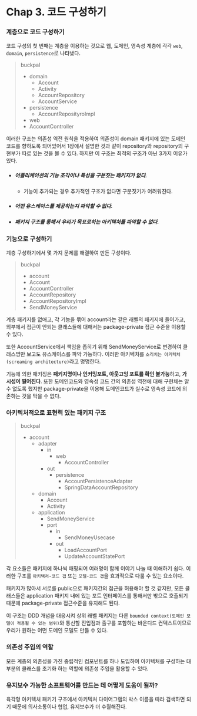 # Chap 3. 코드 구성하기

### 계층으로 코드 구성하기

코드 구성의 첫 번째는 계층을 이용하는 것으로 웹, 도메인, 영속성 계층에 각각 `web`, `domain`, `persistence`로 나타냈다.



> buckpal
> * domain
>    * Account
>    * Activity
>    * AccountRepository
>    * AccountService
> * persistence
>   * AccountReposityroImpl
> * web
>  * AccountController

이러한 구조는 의존성 역전 원칙을 적용하여 의존성이 domain 패키지에 있는 도메인 코드를 향하도록 되어있어서 1장에서 설명한 것과 같이 repository와 repository의 구현부가 따로 있는 것을 볼 수 있다. 하지만 이 구조는 최적의 구조가 아닌 3가지 이유가 있다.

* ##### 어플리케이션의 기능 조각이나 특성을 구분짓는 패키지가 없다.

  * 기능이 추가되는 경우 추가적인 구조가 없다면 구분짓기가 어려워진다.

* ##### 어떤 유스케이스를 제공하는지 파악할 수 없다.

* ##### 패키지 구조를 통해서 우리가 목표로하는 아키텍처를 파악할 수 없다.



### 기능으로 구성하기

계층 구성하기에서 몇 가지 문제를 해결하여 만든 구성이다.

> buckpal
> * account
>  * Account
>  * AccountController
>  * AccountRepository
>  * AccountRepositoryImpl
>  * SendMoneyService

계층 패키지를 없애고, 각 기능을 묶어 account라는 같은 래벨의 패키지에 들어가고, 외부에서 접근이 안되는 클래스들에 대해서는 package-private 접근 수준을 이용할 수 있다.

또한 AccountService에서 책임을 좁히기 위해 SendMoneyService로 변경하여 클래스명만 보고도 유스케이스를 파악 가능하다. 이러한 아키텍처를 `소리치는 아키텍처(screaming architecture)`라고 명명한다.

기능에 의한 패키징은 **패키지명이나 인커밍포트, 아웃고잉 포트를 확인 불가능**하고, **가시성이 떨어진다**. 또한 도메인코드와 영속성 코드 간의 의존성 역전에 대해 구현체는 알 수 없도록 했지만 package-private을 이용해 도메인코드가 실수로 영속성 코드에 의존하는 것을 막을 수 없다.



### 아키텍처적으로 표현력 있는 패키지 구조

> buckpal
>
> * account
>   * adapter
>     * in
>       * web
>         * AccountController
>     * out
>       * persistence
>         * AccountPersistenceAdapter
>         * SpringDataAccountRepository
>   * domain
>     * Account
>     * Activity
>   * application
>     * SendMoneyService
>     * port
>       * in
>         * SendMoneyUsecase
>       * out
>         * LoadAccountPort
>         * UpdateAccountStatePort



각 요소들은 패키지에 하나씩 매핑되어 여러명이 함께 이야기 나눌 때 이해하기 쉽다. 이러한 구조를 `아키텍처-코드 갭` 또는 `모델-코드 갭`을 효과적으로 다룰 수 있는 요소이다.

패키지가 많아서 서로를 public으로 패키지간의 접근을 허용해야 할 것 같지만, 모든 클래스들은  application 패키지 내에 있는 포트 인터페이스를 통해서만 밖으로 호출되기 때문에 package-private 접근수준을 유지해도 된다.

이 구조는 DDD 개념을 대응시켜 상위 래벨 패키지는 다른 `bounded context(도메인 모델이 적용될 수 있는 범위)`와 통신할 진입점과 출구를 포함하는 바운디드 컨텍스트이므로 우리가 원하는 어떤 도메인 모델도 만들 수 있다.



### 의존성 주입의 역할

모든 계층의 의존성을 가진 중립적인 컴포넌트를 하나 도입하여 아키텍처를 구성하는 대부분의 클래스를 초기화 하는 역할에 의존성 주입을 활용할 수 있다.



### 유지보수 가능한 소프트웨어를 만드는 데 어떻게 도움이 될까?

육각형 아키텍처 패키기 구조에서 아키텍처 다이어그램의 박스 이름을 따라 검색하면 되기 때문에 의사소통이나 협업, 유지보수가 더 수월해진다.